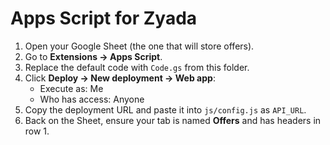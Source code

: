 # Apps Script for Zyada

1. Open your Google Sheet (the one that will store offers).
2. Go to **Extensions → Apps Script**.
3. Replace the default code with `Code.gs` from this folder.
4. Click **Deploy → New deployment → Web app**:
   - Execute as: Me
   - Who has access: Anyone
5. Copy the deployment URL and paste it into `js/config.js` as `API_URL`.
6. Back on the Sheet, ensure your tab is named **Offers** and has headers in row 1.
